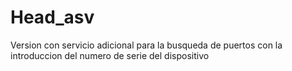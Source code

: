 # Head_asv
Version con servicio adicional para la  busqueda de puertos con la introduccion del numero de serie del dispositivo
